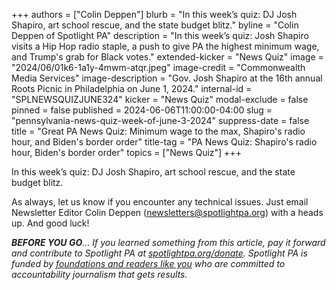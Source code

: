 +++
authors = ["Colin Deppen"]
blurb = "In this week’s quiz: DJ Josh Shapiro, art school rescue, and the state budget blitz."
byline = "Colin Deppen of Spotlight PA"
description = "In this week’s quiz: Josh Shapiro visits a Hip Hop radio staple, a push to give PA the highest minimum wage, and Trump's grab for Black votes."
extended-kicker = "News Quiz"
image = "2024/06/01k6-1a1y-4mwm-atqr.jpeg"
image-credit = "Commonwealth Media Services"
image-description = "Gov. Josh Shapiro at the 16th annual Roots Picnic in Philadelphia on June 1, 2024."
internal-id = "SPLNEWSQUIZJUNE324"
kicker = "News Quiz"
modal-exclude = false
pinned = false
published = 2024-06-06T11:00:00-04:00
slug = "pennsylvania-news-quiz-week-of-june-3-2024"
suppress-date = false
title = "Great PA News Quiz: Minimum wage to the max, Shapiro's radio hour, and Biden's border order"
title-tag = "PA News Quiz: Shapiro's radio hour, Biden's border order"
topics = ["News Quiz"]
+++

In this week’s quiz: DJ Josh Shapiro, art school rescue, and the state budget blitz.

<div data-tf-live="01HZMSAE0YKDH0T4QYFXRCBHYC"></div><script src="//embed.typeform.com/next/embed.js"></script>

As always, let us know if you encounter any technical issues. Just email Newsletter Editor Colin Deppen (newsletters@spotlightpa.org) with a heads up. And good luck!

<strong><em>BEFORE YOU GO</em></strong><em>… If you learned something from this article, pay it forward and contribute to Spotlight PA at </em><a href="http://spotlightpa.org/donate"><em>spotlightpa.org/donate</em></a><em>. Spotlight PA is funded by </em><a href="https://www.spotlightpa.org/support"><em>foundations and readers like you</em></a><em> who are committed to accountability journalism that gets results.</em>

